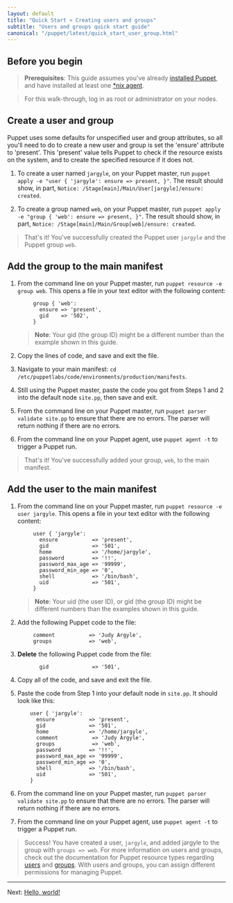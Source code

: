 ```yaml
---
layout: default
title: "Quick Start » Creating users and groups"
subtitle: "Users and groups quick start guide"
canonical: "/puppet/latest/quick_start_user_group.html"
---
```


## Before you begin

> **Prerequisites**: This guide assumes you've already [installed Puppet]({{puppetserver}}/install_from_packages.html), and have installed at least one [*nix agent](./install_linux.html).

> For this  walk-through, log in as root or administrator on your nodes.

## Create a user and group

Puppet uses some defaults for unspecified user and group attributes, so all you'll need to do to create a new user and group is set the 'ensure' attribute to 'present'. This 'present' value tells Puppet to check if the resource exists on the system, and to create the specified resource if it does not.

1.  To create a user named `jargyle`, on your Puppet master, run `puppet apply -e "user { 'jargyle': ensure => present, }"`. The result should show, in part, `Notice: /Stage[main]/Main/User[jargyle]/ensure: created`.

2.  To create a group named `web`, on your Puppet master, run `puppet apply -e "group { 'web': ensure => present, }"`. The result should show, in part, `Notice: /Stage[main]/Main/Group[web]/ensure: created`.

> That's it! You've successfully created the Puppet user `jargyle` and the Puppet group `web`.

## Add the group to the main manifest

1. From the command line on your Puppet master, run `puppet resource -e group web`. This opens a file in your text editor with the following content:

			group { 'web':
  			  ensure => 'present',
  			  gid    => '502',
			}

	>**Note**: Your gid (the group ID) might be a different number than the example shown in this guide.

2. Copy the lines of code, and save and exit the file.

3. Navigate to your main manifest: `cd /etc/puppetlabs/code/environments/production/manifests`.

4. Still using the Puppet master, paste the code you got from Steps 1 and 2 into the default node `site.pp`, then save and exit.

5. From the command line on your Puppet master, run `puppet parser validate site.pp` to ensure that there are no errors. The parser will return nothing if there are no errors.

6. From the command line on your Puppet agent, use `puppet agent -t` to trigger a Puppet run.

> That's it! You've successfully added your group, `web`, to the main manifest.

## Add the user to the main manifest

1. From the command line on your Puppet master, run `puppet resource -e user jargyle`. This opens a file in your text editor with the following content:

			user { 'jargyle':
 			  ensure           => 'present',
			  gid              => '501',
			  home             => '/home/jargyle',
			  password         => '!!',
			  password_max_age => '99999',
			  password_min_age => '0',
			  shell            => '/bin/bash',
			  uid              => '501',
			}

	>**Note**: Your uid (the user ID), or gid (the group ID) might be different numbers than the examples shown in this guide.

8. Add the following Puppet code to the file:

			comment           => 'Judy Argyle',
			groups            => 'web',

9. **Delete** the following Puppet code from the file:

			  gid              => '501',

10. Copy all of the code, and save and exit the file.

11. Paste the code from Step 1 into your default node in `site.pp`. It should look like this:

			user { 'jargyle':
 			  ensure           => 'present',
			  gid              => '501',
			  home             => '/home/jargyle',
			  comment           => 'Judy Argyle',
			  groups            => 'web',
			  password         => '!!',
			  password_max_age => '99999',
			  password_min_age => '0',
			  shell            => '/bin/bash',
			  uid              => '501',
			}

12. From the command line on your Puppet master, run `puppet parser validate site.pp` to ensure that there are no errors. The parser will return nothing if there are no errors.

13. From the command line on your Puppet agent, use `puppet agent -t` to trigger a Puppet run.

> Success! You have created a user, `jargyle`, and added jargyle to the group with `groups => web`.
> For more information on users and groups, check out the documentation for Puppet resource types regarding [users](./types/user.html) and [groups](./types/group.html).
> With users and groups, you can assign different permissions for managing Puppet.

---------
Next: [Hello, world!](./quick_start_helloworld.html)
